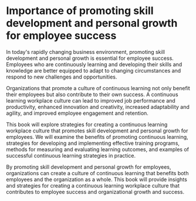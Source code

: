 Importance of promoting skill development and personal growth for employee success
================================================================================================

In today's rapidly changing business environment, promoting skill development and personal growth is essential for employee success. Employees who are continuously learning and developing their skills and knowledge are better equipped to adapt to changing circumstances and respond to new challenges and opportunities.

Organizations that promote a culture of continuous learning not only benefit their employees but also contribute to their own success. A continuous learning workplace culture can lead to improved job performance and productivity, enhanced innovation and creativity, increased adaptability and agility, and improved employee engagement and retention.

This book will explore strategies for creating a continuous learning workplace culture that promotes skill development and personal growth for employees. We will examine the benefits of promoting continuous learning, strategies for developing and implementing effective training programs, methods for measuring and evaluating learning outcomes, and examples of successful continuous learning strategies in practice.

By promoting skill development and personal growth for employees, organizations can create a culture of continuous learning that benefits both employees and the organization as a whole. This book will provide insights and strategies for creating a continuous learning workplace culture that contributes to employee success and organizational growth and success.
